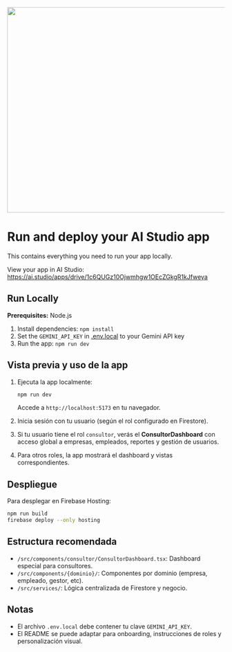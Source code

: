 <div align="center">
<img width="1200" height="475" alt="GHBanner" src="https://github.com/user-attachments/assets/0aa67016-6eaf-458a-adb2-6e31a0763ed6" />
</div>

# Run and deploy your AI Studio app

This contains everything you need to run your app locally.

View your app in AI Studio: https://ai.studio/apps/drive/1c6QUGz10Ojwmhgw1OEcZGkgR1kJfweya

## Run Locally

**Prerequisites:**  Node.js


1. Install dependencies:
   `npm install`
2. Set the `GEMINI_API_KEY` in [.env.local](.env.local) to your Gemini API key
3. Run the app:
   `npm run dev`

## Vista previa y uso de la app

1. Ejecuta la app localmente:
   ```bash
   npm run dev
   ```
   Accede a `http://localhost:5173` en tu navegador.

2. Inicia sesión con tu usuario (según el rol configurado en Firestore).

3. Si tu usuario tiene el rol `consultor`, verás el **ConsultorDashboard** con acceso global a empresas, empleados, reportes y gestión de usuarios.

4. Para otros roles, la app mostrará el dashboard y vistas correspondientes.

## Despliegue

Para desplegar en Firebase Hosting:

```bash
npm run build
firebase deploy --only hosting
```

## Estructura recomendada
- `/src/components/consultor/ConsultorDashboard.tsx`: Dashboard especial para consultores.
- `/src/components/{dominio}/`: Componentes por dominio (empresa, empleado, gestor, etc).
- `/src/services/`: Lógica centralizada de Firestore y negocio.

## Notas
- El archivo `.env.local` debe contener tu clave `GEMINI_API_KEY`.
- El README se puede adaptar para onboarding, instrucciones de roles y personalización visual.
